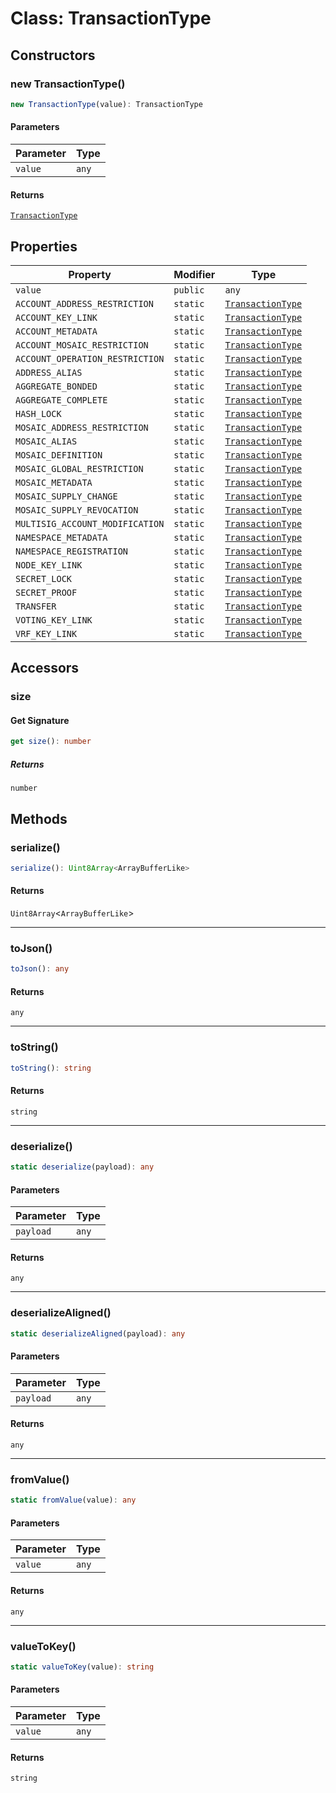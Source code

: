# Class: TransactionType

## Constructors

### new TransactionType()

```ts
new TransactionType(value): TransactionType
```

#### Parameters

| Parameter | Type |
| ------ | ------ |
| `value` | `any` |

#### Returns

[`TransactionType`](TransactionType.md)

## Properties

| Property | Modifier | Type |
| ------ | ------ | ------ |
| <a id="value-1"></a> `value` | `public` | `any` |
| <a id="account_address_restriction"></a> `ACCOUNT_ADDRESS_RESTRICTION` | `static` | [`TransactionType`](TransactionType.md) |
| <a id="account_key_link"></a> `ACCOUNT_KEY_LINK` | `static` | [`TransactionType`](TransactionType.md) |
| <a id="account_metadata"></a> `ACCOUNT_METADATA` | `static` | [`TransactionType`](TransactionType.md) |
| <a id="account_mosaic_restriction"></a> `ACCOUNT_MOSAIC_RESTRICTION` | `static` | [`TransactionType`](TransactionType.md) |
| <a id="account_operation_restriction"></a> `ACCOUNT_OPERATION_RESTRICTION` | `static` | [`TransactionType`](TransactionType.md) |
| <a id="address_alias"></a> `ADDRESS_ALIAS` | `static` | [`TransactionType`](TransactionType.md) |
| <a id="aggregate_bonded"></a> `AGGREGATE_BONDED` | `static` | [`TransactionType`](TransactionType.md) |
| <a id="aggregate_complete"></a> `AGGREGATE_COMPLETE` | `static` | [`TransactionType`](TransactionType.md) |
| <a id="hash_lock"></a> `HASH_LOCK` | `static` | [`TransactionType`](TransactionType.md) |
| <a id="mosaic_address_restriction"></a> `MOSAIC_ADDRESS_RESTRICTION` | `static` | [`TransactionType`](TransactionType.md) |
| <a id="mosaic_alias"></a> `MOSAIC_ALIAS` | `static` | [`TransactionType`](TransactionType.md) |
| <a id="mosaic_definition"></a> `MOSAIC_DEFINITION` | `static` | [`TransactionType`](TransactionType.md) |
| <a id="mosaic_global_restriction"></a> `MOSAIC_GLOBAL_RESTRICTION` | `static` | [`TransactionType`](TransactionType.md) |
| <a id="mosaic_metadata"></a> `MOSAIC_METADATA` | `static` | [`TransactionType`](TransactionType.md) |
| <a id="mosaic_supply_change"></a> `MOSAIC_SUPPLY_CHANGE` | `static` | [`TransactionType`](TransactionType.md) |
| <a id="mosaic_supply_revocation"></a> `MOSAIC_SUPPLY_REVOCATION` | `static` | [`TransactionType`](TransactionType.md) |
| <a id="multisig_account_modification"></a> `MULTISIG_ACCOUNT_MODIFICATION` | `static` | [`TransactionType`](TransactionType.md) |
| <a id="namespace_metadata"></a> `NAMESPACE_METADATA` | `static` | [`TransactionType`](TransactionType.md) |
| <a id="namespace_registration"></a> `NAMESPACE_REGISTRATION` | `static` | [`TransactionType`](TransactionType.md) |
| <a id="node_key_link"></a> `NODE_KEY_LINK` | `static` | [`TransactionType`](TransactionType.md) |
| <a id="secret_lock"></a> `SECRET_LOCK` | `static` | [`TransactionType`](TransactionType.md) |
| <a id="secret_proof"></a> `SECRET_PROOF` | `static` | [`TransactionType`](TransactionType.md) |
| <a id="transfer"></a> `TRANSFER` | `static` | [`TransactionType`](TransactionType.md) |
| <a id="voting_key_link"></a> `VOTING_KEY_LINK` | `static` | [`TransactionType`](TransactionType.md) |
| <a id="vrf_key_link"></a> `VRF_KEY_LINK` | `static` | [`TransactionType`](TransactionType.md) |

## Accessors

### size

#### Get Signature

```ts
get size(): number
```

##### Returns

`number`

## Methods

### serialize()

```ts
serialize(): Uint8Array<ArrayBufferLike>
```

#### Returns

`Uint8Array`&lt;`ArrayBufferLike`&gt;

***

### toJson()

```ts
toJson(): any
```

#### Returns

`any`

***

### toString()

```ts
toString(): string
```

#### Returns

`string`

***

### deserialize()

```ts
static deserialize(payload): any
```

#### Parameters

| Parameter | Type |
| ------ | ------ |
| `payload` | `any` |

#### Returns

`any`

***

### deserializeAligned()

```ts
static deserializeAligned(payload): any
```

#### Parameters

| Parameter | Type |
| ------ | ------ |
| `payload` | `any` |

#### Returns

`any`

***

### fromValue()

```ts
static fromValue(value): any
```

#### Parameters

| Parameter | Type |
| ------ | ------ |
| `value` | `any` |

#### Returns

`any`

***

### valueToKey()

```ts
static valueToKey(value): string
```

#### Parameters

| Parameter | Type |
| ------ | ------ |
| `value` | `any` |

#### Returns

`string`
